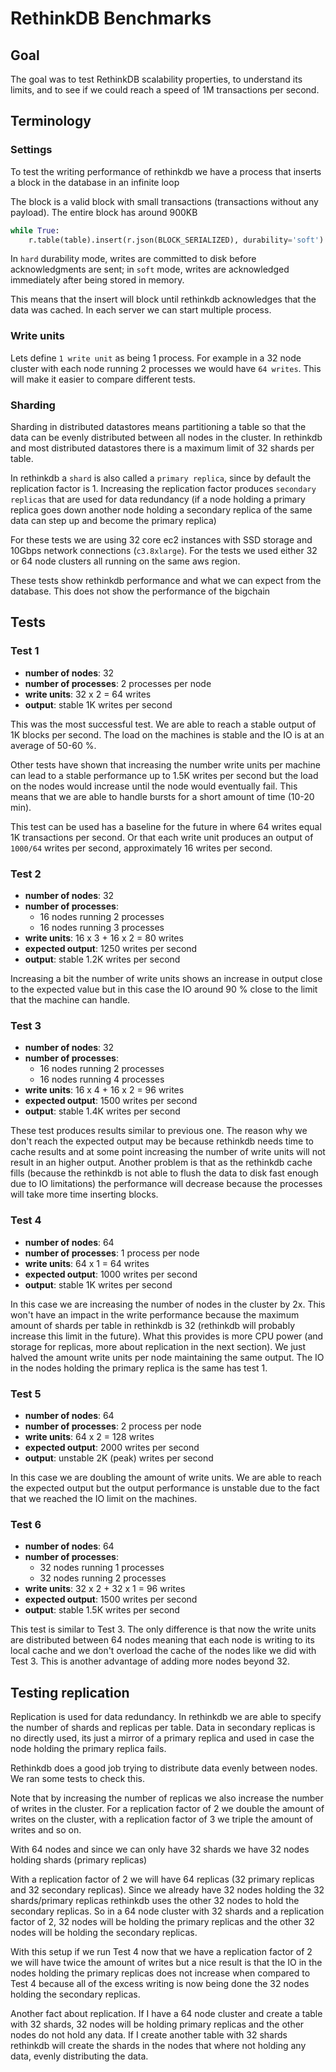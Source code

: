 # RethinkDB Benchmarks

## Goal

The goal was to test RethinkDB scalability properties, to understand its limits, and to see if we could reach a speed of 1M transactions per second.

## Terminology

### Settings

To test the writing performance of rethinkdb we have a process that inserts a
block in the database in an infinite loop

The block is a valid block with small transactions (transactions without any
payload). The entire block has around 900KB

```python
while True:
    r.table(table).insert(r.json(BLOCK_SERIALIZED), durability='soft').run(conn)
```

In `hard` durability mode, writes are committed to disk before acknowledgments
are sent; in `soft` mode, writes are acknowledged immediately after being stored
in memory.

This means that the insert will block until rethinkdb acknowledges that the data
was cached. In each server we can start multiple process.

### Write units

Lets define `1 write unit` as being 1 process. For example in a 32 node cluster
with each node running 2 processes we would have `64 writes`. This will make it
easier to compare different tests.

### Sharding

Sharding in distributed datastores means partitioning a table so that the data
can be evenly distributed between all nodes in the cluster. In rethinkdb and
most distributed datastores there is a maximum limit of 32 shards per table.

In rethinkdb a `shard` is also called a `primary replica`, since by default the
replication factor is 1. Increasing the replication factor produces `secondary
replicas` that are used for data redundancy (if a node holding a primary replica
goes down another node holding a secondary replica of the same data can step up
and become the primary replica)

For these tests we are using 32 core ec2 instances with SSD storage and 10Gbps
network connections (`c3.8xlarge`). For the tests we used either 32 or 64 node
clusters all running on the same aws region.

These tests show rethinkdb performance and what we can expect from the database.
This does not show the performance of the bigchain

## Tests

### Test 1 

- **number of nodes**: 32
- **number of processes**: 2 processes per node
- **write units**: 32 x 2 = 64 writes
- **output**: stable 1K writes per second

This was the most successful test. We are able to reach a stable output of 1K
blocks per second. The load on the machines is stable and the IO is at an
average of 50-60 %.

Other tests have shown that increasing the number write units per machine can
lead to a stable performance up to 1.5K writes per second but the load on the
nodes would increase until the node would eventually fail. This means that we
are able to handle bursts for a short amount of time (10-20 min).

This test can be used has a baseline for the future in where 64 writes equal 1K
transactions per second. Or that each write unit produces an output of
`1000/64` writes per second, approximately 16 writes per second.


### Test 2

- **number of nodes**: 32
- **number of processes**: 
    - 16 nodes running 2 processes
    - 16 nodes running 3 processes
- **write units**: 16 x 3 + 16 x 2 = 80 writes
- **expected output**: 1250 writes per second
- **output**: stable 1.2K writes per second

Increasing a bit the number of write units shows an increase in output close to
the expected value but in this case the IO around 90 % close to the limit that
the machine can handle.


### Test 3

- **number of nodes**: 32
- **number of processes**: 
    - 16 nodes running 2 processes
    - 16 nodes running 4 processes
- **write units**: 16 x 4 + 16 x 2 = 96 writes
- **expected output**: 1500 writes per second
- **output**: stable 1.4K writes per second

These test produces results similar to previous one. The reason why we don't
reach the expected output may be because rethinkdb needs time to cache results
and at some point increasing the number of write units will not result in an
higher output. Another problem is that as the rethinkdb cache fills (because the
rethinkdb is not able to flush the data to disk fast enough due to IO
limitations) the performance will decrease because the processes will take more
time inserting blocks.


### Test 4

- **number of nodes**: 64
- **number of processes**: 1 process per node
- **write units**: 64 x 1 = 64 writes
- **expected output**: 1000 writes per second
- **output**: stable 1K writes per second

In this case we are increasing the number of nodes in the cluster by 2x. This
won't have an impact in the write performance because the maximum amount of
shards per table in rethinkdb is 32 (rethinkdb will probably increase this limit
in the future). What this provides is more CPU power (and storage for replicas,
more about replication in the next section). We just halved the amount write
units per node maintaining the same output. The IO in the nodes holding the
primary replica is the same has test 1.


### Test 5

- **number of nodes**: 64
- **number of processes**: 2 process per node
- **write units**: 64 x 2 = 128 writes
- **expected output**: 2000 writes per second
- **output**: unstable 2K (peak) writes per second


In this case we are doubling the amount of write units. We are able to reach the
expected output but the output performance is unstable due to the fact that we
reached the IO limit on the machines.


### Test 6


- **number of nodes**: 64
- **number of processes**: 
    - 32 nodes running 1 processes
    - 32 nodes running 2 processes
- **write units**: 32 x 2 + 32 x 1 = 96 writes
- **expected output**: 1500 writes per second
- **output**: stable 1.5K writes per second

This test is similar to Test 3. The only difference is that now the write units
are distributed between 64 nodes meaning that each node is writing to its local
cache and we don't overload the cache of the nodes like we did with Test 3. This
is another advantage of adding more nodes beyond 32.


## Testing replication

Replication is used for data redundancy. In rethinkdb we are able to specify the
number of shards and replicas per table. Data in secondary replicas is no
directly used, its just a mirror of a primary replica and used in case the node
holding the primary replica fails.

Rethinkdb does a good job trying to distribute data evenly between nodes. We ran
some tests to check this.

Note that by increasing the number of replicas we also increase the number of
writes in the cluster. For a replication factor of 2 we double the amount of
writes on the cluster, with a replication factor of 3 we triple the amount of
writes and so on.


With 64 nodes and since we can only have 32 shards we have 32 nodes holding
shards (primary replicas)

With a replication factor of 2 we will have 64 replicas (32 primary replicas and
32 secondary replicas). Since we already have 32 nodes holding the 32
shards/primary replicas rethinkdb uses the other 32 nodes to hold the secondary
replicas. So in a 64 node cluster with 32 shards and a replication factor of 2,
32 nodes will be holding the primary replicas and the other 32 nodes will be holding
the secondary replicas.

With this setup if we run Test 4 now that we have a replication factor of 2 we
will have twice the amount of writes but a nice result is that the IO in the
nodes holding the primary replicas does not increase when compared to Test 4
because all of the excess writing is now being done the 32 nodes holding the
secondary replicas.

Another fact about replication. If I have a 64 node cluster and create a table
with 32 shards, 32 nodes will be holding primary replicas and the other nodes do
not hold any data. If I create another table with 32 shards rethinkdb will
create the shards in the nodes that where not holding any data, evenly
distributing the data.
